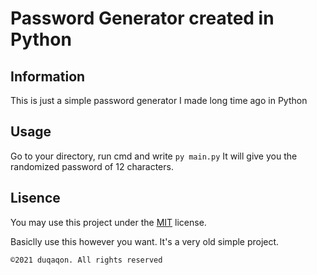 # Password Generator created in Python

## Information

This is just a simple password generator I made long time ago in Python

## Usage

Go to your directory, run cmd and write ``py main.py`` It will give you the randomized password of 12 characters.

## Lisence
You may use this project under the [MIT](https://choosealicense.com/licenses/mit/) license.

Basiclly use this however you want. It's a very old simple project.

``©2021 duqaqon. All rights reserved``
